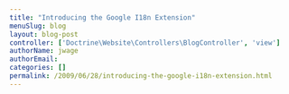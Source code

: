 ```yaml
---
title: "Introducing the Google I18n Extension"
menuSlug: blog
layout: blog-post
controller: ['Doctrine\Website\Controllers\BlogController', 'view']
authorName: jwage
authorEmail:
categories: []
permalink: /2009/06/28/introducing-the-google-i18n-extension.html
---
```


